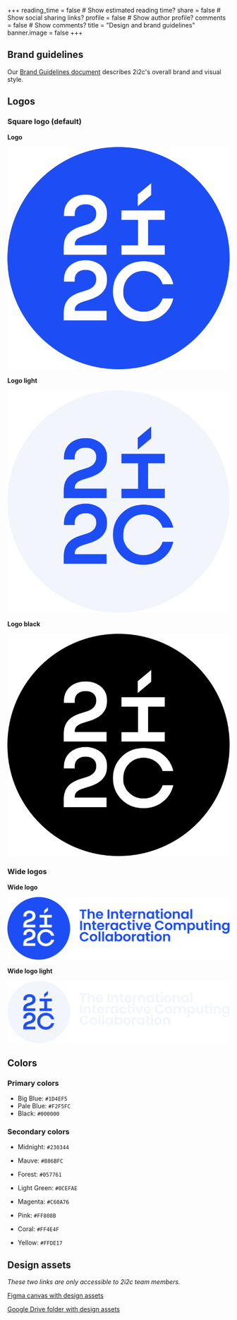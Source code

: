 +++
reading_time = false  # Show estimated reading time?
share = false  # Show social sharing links?
profile = false  # Show author profile?
comments = false  # Show comments?
title = "Design and brand guidelines"
banner.image = false
+++

## Brand guidelines

Our [Brand Guidelines document](https://docs.google.com/presentation/d/1O36_yjTSKiXB9_yAnj4QnF_sob1z_GQmcfIVrZ_ymeY/edit?usp=drive_link) describes 2i2c's overall brand and visual style.

## Logos

### Square logo (default)

**Logo**

![](logo.png)

**Logo light**

![](logo-light.png)

**Logo black**

![](logo-black.png)

### Wide logos

**Wide logo**

![](logo-wide.png)

**Wide logo light**

![](logo-wide-light.png)

## Colors

### Primary colors

- Big Blue: `#1D4EF5`
- Pale Blue: `#F2F5FC`
- Black: `#000000`

### Secondary colors

- Midnight: `#230344`
- Mauve: `#B86BFC`

- Forest: `#057761`
- Light Green: `#0CEFAE`

- Magenta: `#C60A76`
- Pink: `#FF808B`

- Coral: `#FF4E4F`
- Yellow: `#FFDE17`

## Design assets

_These two links are only accessible to 2i2c team members._

[Figma canvas with design assets](https://www.figma.com/file/pp9e4cNYthJnm8u6MzpUdp/Logo-and-brand-assets?type=design&node-id=0%3A1&mode=design&t=Rtl3KwVFv63I4sj9-1)

[Google Drive folder with design assets](https://drive.google.com/drive/folders/1YMb1nEW-tX8DaNPzKx5IOJ747BPQDDDe?usp=drive_link)



<script>
// This is a hacky little script to add a circle to preview the color for in-line color snippets.
function addColorCircle() {
  document.querySelectorAll("code").forEach((el) => {
    color = el.textContent;
    if (color.startsWith("#")) {
      el.insertAdjacentHTML('afterbegin', `<span class='colorDemo' style='background-color: ${color}'></span>`); 
    }
  });
}
addColorCircle();
</script>
<style>
  .colorDemo {
    width: .7rem;
    height: .7rem;
    margin-right: .2rem;
    display: inline-flex;
    border-radius:1rem;
  }

  figure img {
    height: 5rem;
    width: auto;
    float: left;
  }
</style>